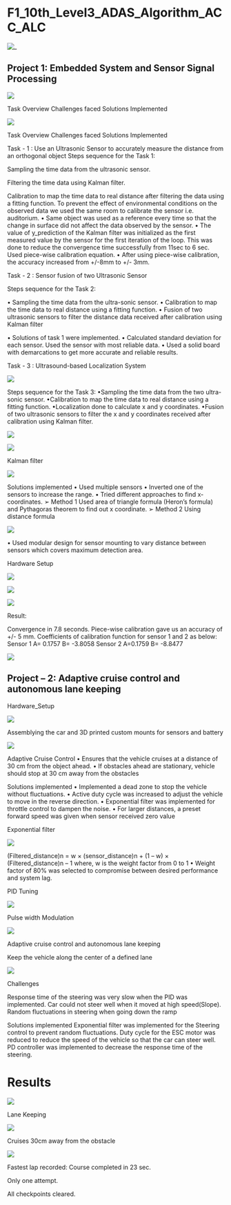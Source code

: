 # F1_10th_Level3_ADAS_Algorithm_ACC_ALC

![_](https://github.com/spanthr/F1_10th_Level3_ADAS_Algorithm_ACC_ALC/blob/main/Code/Images/acc_lane_keeping.gif)


## Project 1: Embedded System and Sensor Signal Processing

![](Code/Images/Picture1.png )

Task Overview
Challenges faced
Solutions Implemented

![](Code/Images/Picture2.png )
 
Task Overview
Challenges faced
Solutions Implemented

Task - 1 : Use an Ultrasonic Sensor to accurately measure the distance from an orthogonal object
Steps sequence for the Task 1:

Sampling the time data from the ultrasonic sensor.

Filtering the time data using Kalman filter. 

Calibration to map the time data to real distance after filtering the data using a fitting function.
To prevent the effect of environmental conditions on the observed data we used the same room to
calibrate the sensor i.e. auditorium.
• Same object was used as a reference every time so that the change in surface did not affect the data
observed by the sensor.
• The value of y_prediction of the Kalman filter was initialized as the first measured value by the sensor
for the first iteration of the loop. This was done to reduce the convergence time successfully from 11sec
to 6 sec.
Used piece-wise calibration equation.
• After using piece-wise calibration, the accuracy increased from +/-8mm to +/- 3mm.



Task - 2 : Sensor fusion of two Ultrasonic Sensor

Steps sequence for the Task 2:



• Sampling the time data from the ultra-sonic sensor.
• Calibration to map the time data to real distance using a fitting function.
• Fusion of two ultrasonic sensors to filter the distance data received after calibration
using Kalman filter

• Solutions of task 1 were implemented.
• Calculated standard deviation for each
sensor. Used the sensor with most reliable
data.
• Used a solid board with demarcations to get
more accurate and reliable results.


Task - 3 : Ultrasound-based Localization System

![](Code/Images/Picture3.png )



Steps sequence for the Task 3:
•Sampling the time data from the two ultra-sonic sensor.
•Calibration to map the time data to real distance using a fitting function.
•Localization done to calculate x and y coordinates.
•Fusion of two ultrasonic sensors to filter the x and y coordinates received after calibration
using Kalman filter.


![](Code/Images/3.png )


![](Code/Images/Picture4.png )

Kalman filter

![](Code/Images/Picture5.png )

Solutions implemented
• Used multiple sensors 
• Inverted one of the sensors to increase the range.
• Tried different approaches to find x-coordinates.
➢ Method 1
Used area of triangle formula (Heron’s formula)
and Pythagoras theorem to find out x coordinate.
➢ Method 2
Using distance formula

![](Code/Images/Picture10.jpg )

• Used modular design for sensor mounting to vary
distance between sensors which covers maximum
detection area.


Hardware Setup

![](Code/Images/Picture6.png )

![](Code/Images/Picture7.png )

![](Code/Images/Picture9.png )

Result:

Convergence in 7.8 seconds.
Piece-wise calibration gave us an accuracy of +/- 5 mm.
Coefficients of calibration function for sensor 1 and 2 as below: Sensor 1 A= 0.1757 B= -3.8058 Sensor 2 A=0.1759 B= -8.8477

![](Code/Images/Picture8.png )

## Project – 2: Adaptive cruise control and autonomous lane keeping

Hardware_Setup 

![](Code/Images/picture20.png)

Assemblying the car and 3D printed custom mounts for sensors and battery

![](Code/Images/Picture15.jpg )

Adaptive Cruise Control
• Ensures that the vehicle cruises at a
distance of 30 cm from the object ahead.
• If obstacles ahead are stationary, vehicle
should stop at 30 cm away from the
obstacles

Solutions implemented
• Implemented a dead zone to stop the vehicle without fluctuations.
• Active duty cycle was increased to adjust the vehicle to move in the reverse direction.
• Exponential filter was implemented for throttle control to dampen the noise.
• For larger distances, a preset forward speed was given when sensor received zero value

Exponential filter

![](Code/Images/Picture12.png )

(Filtered_distance)n = w × (sensor_distance)n + (1 – w) × (Filtered_distance)n – 1
where, w is the weight factor from 0 to 1
• Weight factor of 80% was selected to compromise
between desired performance and system lag.


PID Tuning

![](Code/Images/Picture13.png )


Pulse width Modulation

![](Code/Images/Picture14.png )

Adaptive cruise control and autonomous lane keeping

Keep the vehicle along the center of a
defined lane

![](Code/Images/Picture16.png )


Challenges

 Response time of the steering was very slow when the PID was implemented.
Car could not steer well when it moved at high speed(Slope).
Random fluctuations in steering when going down the ramp

Solutions implemented
Exponential filter was implemented for the Steering control to prevent random
fluctuations.
Duty cycle for the ESC motor was reduced to reduce the speed of the vehicle so that the
car can steer well.
PD controller was implemented to decrease the response time of the steering.


# Results

![](Code/Images/picture11.png)

Lane Keeping

![](Code/Images/1.png)

Cruises 30cm away from the obstacle

![](Code/Images/2.png)



Fastest lap recorded: Course completed in 23 sec.

Only one attempt.

All checkpoints cleared.
